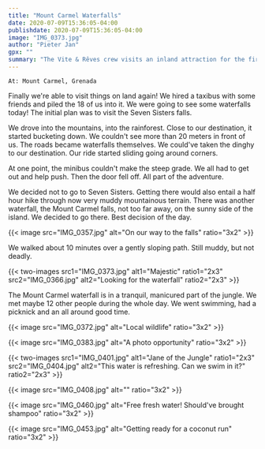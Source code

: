 ```yaml
---
title: "Mount Carmel Waterfalls"
date: 2020-07-09T15:36:05-04:00
publishdate: 2020-07-09T15:36:05-04:00
image: "IMG_0373.jpg"
author: "Pieter Jan"
gpx: ""
summary: "The Vite & Rêves crew visits an inland attraction for the first time in forever."
---
```


`At: Mount Carmel, Grenada`

Finally we're able to visit things on land again! We hired a taxibus with some friends and piled the 18 of us into it. We were going to see some waterfalls today! The initial plan was to visit the Seven Sisters falls.

We drove into the mountains, into the rainforest. Close to our destination, it started bucketing down. We couldn't see more than 20 meters in front of us. The roads became waterfalls themselves. We could've taken the dinghy to our destination. Our ride started sliding going around corners.

At one point, the minibus couldn't make the steep grade. We all had to get out and help push. Then the door fell off. All part of the adventure.

We decided not to go to Seven Sisters. Getting there would also entail a half hour hike through now very muddy mountainous terrain. There was another waterfall, the Mount Carmel falls, not too far away, on the sunny side of the island. We decided to go there. Best decision of the day.

{{< image src="IMG_0357.jpg" alt="On our way to the falls" ratio="3x2" >}}

We walked about 10 minutes over a gently sloping path. Still muddy, but not deadly.

{{< two-images src1="IMG_0373.jpg" alt1="Majestic" ratio1="2x3" src2="IMG_0366.jpg" alt2="Looking for the waterfall" ratio2="2x3" >}}

The Mount Carmel waterfall is in a tranquil, manicured part of the jungle. We met maybe 12 other people during the whole day. We went swimming, had a picknick and an all around good time.

{{< image src="IMG_0372.jpg" alt="Local wildlife" ratio="3x2" >}}

{{< image src="IMG_0383.jpg" alt="A photo opportunity" ratio="3x2" >}}

{{< two-images src1="IMG_0401.jpg" alt1="Jane of the Jungle" ratio1="2x3" src2="IMG_0404.jpg" alt2="This water is refreshing. Can we swim in it?" ratio2="2x3" >}}

{{< image src="IMG_0408.jpg" alt="" ratio="3x2" >}}

{{< image src="IMG_0460.jpg" alt="Free fresh water! Should've brought shampoo" ratio="3x2" >}}

{{< image src="IMG_0453.jpg" alt="Getting ready for a coconut run" ratio="3x2" >}}


